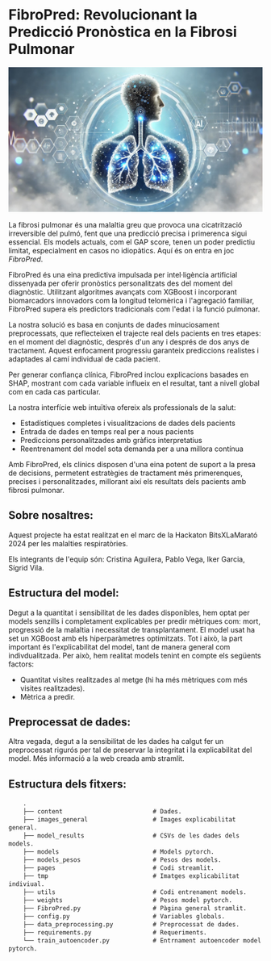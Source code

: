 # FibroPred: Revolucionant la Predicció Pronòstica en la Fibrosi Pulmonar

![Imatge del projecte](./portada.jpg)

La fibrosi pulmonar és una malaltia greu que provoca una cicatrització irreversible del pulmó, fent que una predicció precisa i primerenca sigui essencial. Els models actuals, com el GAP score, tenen un poder predictiu limitat, especialment en casos no idiopàtics. Aquí és on entra en joc *FibroPred*.  

FibroPred és una eina predictiva impulsada per intel·ligència artificial dissenyada per oferir pronòstics personalitzats des del moment del diagnòstic. Utilitzant algoritmes avançats com XGBoost i incorporant biomarcadors innovadors com la longitud telomèrica i l'agregació familiar, FibroPred supera els predictors tradicionals com l'edat i la funció pulmonar.  

La nostra solució es basa en conjunts de dades minuciosament preprocessats, que reflecteixen el trajecte real dels pacients en tres etapes: en el moment del diagnòstic, després d'un any i després de dos anys de tractament. Aquest enfocament progressiu garanteix prediccions realistes i adaptades al camí individual de cada pacient.  

Per generar confiança clínica, FibroPred inclou explicacions basades en SHAP, mostrant com cada variable influeix en el resultat, tant a nivell global com en cada cas particular.  

La nostra interfície web intuïtiva ofereix als professionals de la salut:  
- Estadístiques completes i visualitzacions de dades dels pacients  
- Entrada de dades en temps real per a nous pacients  
- Prediccions personalitzades amb gràfics interpretatius  
- Reentrenament del model sota demanda per a una millora contínua  

Amb FibroPred, els clínics disposen d'una eina potent de suport a la presa de decisions, permetent estratègies de tractament més primerenques, precises i personalitzades, millorant així els resultats dels pacients amb fibrosi pulmonar.  

## Sobre nosaltres:
Aquest projecte ha estat realitzat en el marc de la Hackaton BitsXLaMarató 2024 per les malalties respiratòries.

Els integrants de l'equip són: Cristina Aguilera, Pablo Vega, Iker Garcia, Sígrid Vila.


## Estructura del model:
Degut a la quantitat i sensibilitat de les dades disponibles, hem optat per models senzills i completament explicables per predir mètriques com: mort, progressió de la malaltia i necessitat de transplantament. El model usat ha set un XGBoost amb els hiperparàmetres optimitzats. Tot i això, la part important és l'explicabilitat del model, tant de manera general com indivdualitzada. Per això, hem realitat models tenint en compte els següents factors:

- Quantitat visites realitzades al metge (hi ha més mètriques com més visites realitzades).
- Mètrica a predir.

## Preprocessat de dades:
Altra vegada, degut a la sensibilitat de les dades ha calgut fer un preprocessat rigurós per tal de preservar la integritat i la explicabilitat del model. Més informació a la web creada amb stramlit.


## Estructura dels fitxers:

        .
        ├── content                         # Dades.
        ├── images_general                  # Images explicabilitat general.
        ├── model_results                   # CSVs de les dades dels models.
        ├── models                          # Models pytorch.
        ├── models_pesos                    # Pesos des models.
        ├── pages                           # Codi streamlit.
        ├── tmp                             # Imatges explicabilitat indiviual.
        ├── utils                           # Codi entrenament models.
        ├── weights                         # Pesos model pytorch.  
        ├── FibroPred.py                    # Pàgina general stramlit.
        ├── config.py                       # Variables globals.
        ├── data_preprocessing.py           # Preprocessat de dades.
        ├── requirements.py                 # Requeriments.
        └── train_autoencoder.py            # Entrnament autoencoder model pytorch.
      
